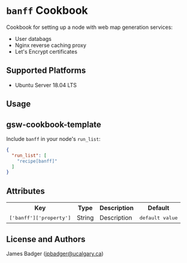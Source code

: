 # `banff` Cookbook

Cookbook for setting up a node with web map generation services:

* User databags
* Nginx reverse caching proxy
* Let's Encrypt certificates

## Supported Platforms

* Ubuntu Server 18.04 LTS

## Usage

## gsw-cookbook-template

Include `banff` in your node's `run_list`:

```json
{
  "run_list": [
    "recipe[banff]"
  ]
}
```

## Attributes

<table>
  <tr>
    <th>Key</th>
    <th>Type</th>
    <th>Description</th>
    <th>Default</th>
  </tr>
  <tr>
    <td><tt>['banff']['property']</tt></td>
    <td>String</td>
    <td>Description</td>
    <td><tt>default value</tt></td>
  </tr>
</table>

## License and Authors

James Badger (jpbadger@ucalgary.ca)
